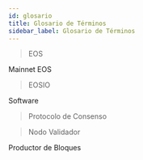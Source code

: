 ```yaml
---
id: glosario
title: Glosario de Términos
sidebar_label: Glosario de Términos
---
```


>  EOS

Mainnet EOS

>  EOSIO

Software





>   Protocolo de Consenso 


>  Nodo Validador

Productor de Bloques